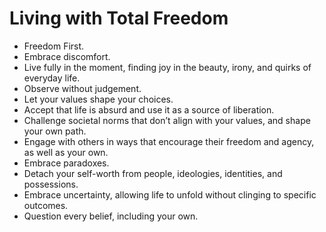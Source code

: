 # Living with Total Freedom

- Freedom First.
- Embrace discomfort.
- Live fully in the moment, finding joy in the beauty, irony, and quirks of everyday life.
- Observe without judgement.
- Let your values shape your choices.
- Accept that life is absurd and use it as a source of liberation.
- Challenge societal norms that don’t align with your values, and shape your own path.
- Engage with others in ways that encourage their freedom and agency, as well as your own.
- Embrace paradoxes.
- Detach your self-worth from people, ideologies, identities, and possessions.
- Embrace uncertainty, allowing life to unfold without clinging to specific outcomes.
- Question every belief, including your own.
